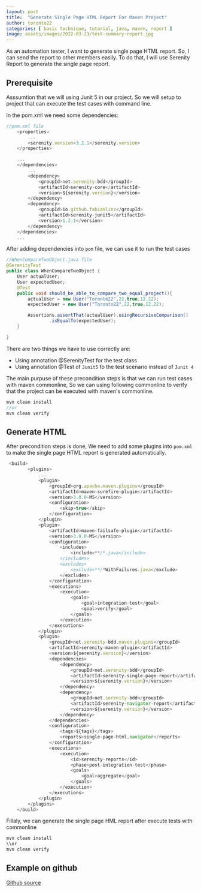 ```yaml
---
layout: post
title:  "Generate Single Page HTML Report For Maven Project"
author: toronto22
categories: [ basic technique, tutorial, java, maven, report ]
image: assets/images/2022-03-23/test-summary-report.jpg
---
```


As an automation tester, I want to generate single page HTML report. So, I can send the report to other members easily. To do that, I will use Serenity Report to generate the single page report.

## Prerequisite
Asssumtion that we will using Junit 5 in our project. So we will setup to project that can execute the test cases with command line.

In the pom.xml we need some dependencies:

```js
//pom.xml file
    <properties>
        ...
        <serenity.version>3.2.1</serenity.version>
    </properties>

    ...
    </dependencies>
        ...
        <dependency>
            <groupId>net.serenity-bdd</groupId>
            <artifactId>serenity-core</artifactId>
            <version>${serenity.version}</version>
        </dependency>
        <dependency>
            <groupId>io.github.fabianlinz</groupId>
            <artifactId>serenity-junit5</artifactId>
            <version>1.2.1</version>
        </dependency>
    </dependencies>
    ...
```
After adding dependencies into `pom` file, we can use it to run the test cases
```java
//WhenCompareTwoObject.java file
@SerenityTest
public class WhenCompareTwoObject {
    User actualUser;
    User expectedUser;
    @Test
    public void should_be_able_to_compare_two_equal_project(){
        actualUser = new User("Toronto22",22,true,12.22);
        expectedUser = new User("Toronto22",22,true,12.22);

        Assertions.assertThat(actualUser).usingRecursiveComparison()
                .isEqualTo(expectedUser);
    }

}
```
There are two things we have to use correctly are:
- Using annotation @SerenityTest for the test class
- Using annotation @Test of `Junit5` fo the test scenario instead of `Junit 4`

The main purpuse of these precondition steps is that we can run test cases with maven commonline, So we can using following commonline to verify that the project can be executed with maven's commonline.
```java
mvn clean install
//or
mvn clean verify

```
## Generate HTML
After precondition steps is done, We need to add some plugins into `pom.xml` to make the single page HTML report is generated automatically.

```js
 <build>
        <plugins>
            ...
            <plugin>
                <groupId>org.apache.maven.plugins</groupId>
                <artifactId>maven-surefire-plugin</artifactId>
                <version>3.0.0-M5</version>
                <configuration>
                    <skip>true</skip>
                </configuration>
            </plugin>
            <plugin>
                <artifactId>maven-failsafe-plugin</artifactId>
                <version>3.0.0-M5</version>
                <configuration>
                    <includes>
                        <include>**/*.java</include>
                    </includes>
                    <excludes>
                        <exclude>**/*WithFailures.java</exclude>
                    </excludes>
                </configuration>
                <executions>
                    <execution>
                        <goals>
                            <goal>integration-test</goal>
                            <goal>verify</goal>
                        </goals>
                    </execution>
                </executions>
            </plugin>
            <plugin>
                <groupId>net.serenity-bdd.maven.plugins</groupId>
                <artifactId>serenity-maven-plugin</artifactId>
                <version>${serenity.version}</version>
                <dependencies>
                    <dependency>
                        <groupId>net.serenity-bdd</groupId>
                        <artifactId>serenity-single-page-report</artifactId>
                        <version>${serenity.version}</version>
                    </dependency>
                    <dependency>
                        <groupId>net.serenity-bdd</groupId>
                        <artifactId>serenity-navigator-report</artifactId>
                        <version>${serenity.version}</version>
                    </dependency>
                </dependencies>
                <configuration>
                    <tags>${tags}</tags>
                    <reports>single-page-html,navigator</reports>
                </configuration>
                <executions>
                    <execution>
                        <id>serenity-reports</id>
                        <phase>post-integration-test</phase>
                        <goals>
                            <goal>aggregate</goal>
                        </goals>
                    </execution>
                </executions>
            </plugin>
        </plugins>
    </build>

```

Fillaly, we can generate the single page HML report after execute tests with commonline
```js
mvn clean install
\\or
mvn clean verify
``` 
## Example on github
[Github source](https://github.com/toronto22/BasicTecnique)
